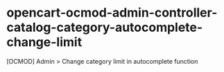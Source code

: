 # opencart-ocmod-admin-controller-catalog-category-autocomplete-change-limit
[OCMOD] Admin > Change category limit in autocomplete function
